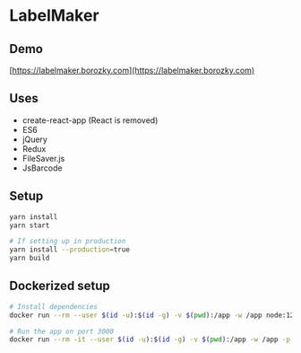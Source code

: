 # LabelMaker

## Demo
[https://labelmaker.borozky.com](https://labelmaker.borozky.com)

## Uses
- create-react-app (React is removed)
- ES6
- jQuery
- Redux
- FileSaver.js
- JsBarcode

## Setup
```sh
yarn install
yarn start

# If setting up in production
yarn install --production=true
yarn build
```


## Dockerized setup
```sh
# Install dependencies
docker run --rm --user $(id -u):$(id -g) -v $(pwd):/app -w /app node:12-alpine3.12 yarn install

# Run the app on port 3000
docker run --rm -it --user $(id -u):$(id -g) -v $(pwd):/app -w /app -p 3000:3000 node:12-alpine3.12 yarn start
```